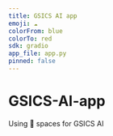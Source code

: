 ```yaml
---
title: GSICS AI app
emoji: ☁️
colorFrom: blue
colorTo: red
sdk: gradio
app_file: app.py
pinned: false
---
```


# GSICS-AI-app
Using 🤗 spaces for GSICS AI

